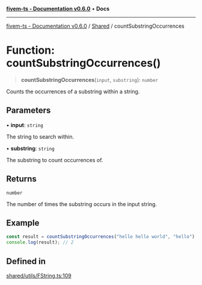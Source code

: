 [**fivem-ts - Documentation v0.6.0**](../../../README.md) • **Docs**

***

[fivem-ts - Documentation v0.6.0](../../../README.md) / [Shared](../README.md) / countSubstringOccurrences

# Function: countSubstringOccurrences()

> **countSubstringOccurrences**(`input`, `substring`): `number`

Counts the occurrences of a substring within a string.

## Parameters

• **input**: `string`

The string to search within.

• **substring**: `string`

The substring to count occurrences of.

## Returns

`number`

The number of times the substring occurs in the input string.

## Example

```ts
const result = countSubstringOccurrences("hello hello world", "hello");
console.log(result); // 2
```

## Defined in

[shared/utils/FString.ts:109](https://github.com/Purpose-Dev/fivem-ts/blob/main/src/shared/utils/FString.ts#L109)
